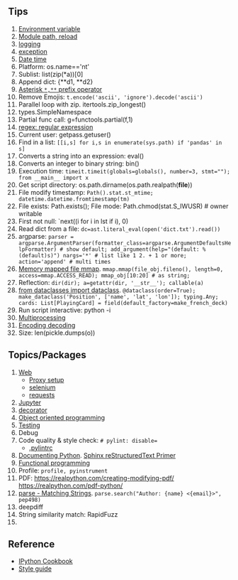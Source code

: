 ## Tips
1. [Environment variable](common.md)
1. [Module path, reload](common.md#modules)
1. [logging](common.md#logging)
1. [exception](common.md#exception)
1. [Date time](common.md#datetime)
1. Platform: os.name=='nt'
1. Sublist: list(zip(*a))[0]
1. Append dict: {**d1, **d2}
1. [Asterisk `*,**` prefix operator](common.md#asterisk--prefix-operator)
1. Remove Emojis: `t.encode('ascii', 'ignore').decode('ascii')`
1. Parallel loop with zip. itertools.zip_longest()
1. types.SimpleNamespace
1. Partial func call: g=functools.partial(f,1)
1. [regex: regular expression](common.md#regex)
1. Current user: getpass.getuser()
1. Find in a list: `[[i,s] for i,s in enumerate(sys.path) if 'pandas' in s]`
1. Converts a string into an expression: eval()
1. Converts an integer to binary string: bin()
1. Execution time: `timeit.timeit(globals=globals(), number=3, stmt=""); from __main__ import x`
1. Get script directory: os.path.dirname(os.path.realpath(__file__))
1. File modify timestamp: `Path().stat.st_mtime; datetime.datetime.fromtimestamp(tm)`
1. File exists: Path.exists(); File mode: Path.chmod(stat.S_IWUSR) # owner writable
1. First not null: `next((i for i in lst if i), 0)
1. Read dict from a file: `dc=ast.literal_eval(open('dict.txt').read())`
1. argparse: `parser = argparse.ArgumentParser(formatter_class=argparse.ArgumentDefaultsHelpFormatter) # show default; add_argument(help="(default: %(default)s)")
    nargs='*' # list like 1 2. + 1 or more; action='append' # multi times`
1. [Memory mapped file mmap](https://realpython.com/python-mmap/). `mmap.mmap(file_obj.fileno(), length=0, access=mmap.ACCESS_READ); mmap_obj[10:20] # as string; `
1. Reflection: `dir(dir); a=getattr(dir, '__str__'); callable(a)`
1. [from dataclasses import dataclass](https://realpython.com/python-data-classes/). `@dataclass(order=True); make_dataclass('Position', ['name', 'lat', 'lon']); typing.Any; cards: List[PlayingCard] = field(default_factory=make_french_deck)`
1. Run script interactive: python -i
1. [Multiprocessing](http://zetcode.com/python/multiprocessing/)
1. [Encoding decoding](common.md#encoding-decoding)
1. Size: len(pickle.dumps(o))

## Topics/Packages
1. [Web](web.md)
   * [Proxy setup](web.md#proxy-setup)
   * [selenium](web.md#selenium)
   * [requests](web.md#requests)
1. [Jupyter](jupyter.md)
1. [decorator](decorator.md)
1. [Object oriented programming](oop.md)
1. [Testing](test.md)
1. Debug
1. Code quality & style check: `# pylint: disable=`
   * [.pylintrc](https://github.com/kubeflow/examples/blob/master/.pylintrc)
3. [Documenting Python](https://devguide.python.org/documenting/). [Sphinx reStructuredText Primer](https://www.sphinx-doc.org/en/master/usage/restructuredtext/basics.html)
4. [Functional programming](functional.md)
5. Profile: `profile, pyinstrument`
6. PDF: https://realpython.com/creating-modifying-pdf/  https://realpython.com/pdf-python/
7. [parse - Matching Strings](https://realpython.com/python-packages/#parse-for-matching-strings). `parse.search("Author: {name} <{email}>", pep498)`
8. deepdiff
9. String similarity match: RapidFuzz
10. 

## Reference
* [IPython Cookbook](https://ipython-books.github.io/)
* [Style guide](https://www.analyticsvidhya.com/blog/2020/07/python-style-guide/)

